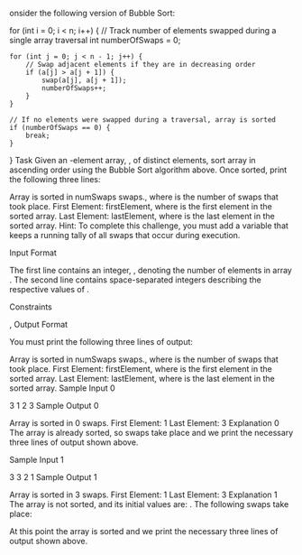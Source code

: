 onsider the following version of Bubble Sort:

for (int i = 0; i < n; i++) {
    // Track number of elements swapped during a single array traversal
    int numberOfSwaps = 0;
    
    for (int j = 0; j < n - 1; j++) {
        // Swap adjacent elements if they are in decreasing order
        if (a[j] > a[j + 1]) {
            swap(a[j], a[j + 1]);
            numberOfSwaps++;
        }
    }
    
    // If no elements were swapped during a traversal, array is sorted
    if (numberOfSwaps == 0) {
        break;
    }
}
Task 
Given an -element array, , of distinct elements, sort array  in ascending order using the Bubble Sort algorithm above. Once sorted, print the following three lines:

Array is sorted in numSwaps swaps., where  is the number of swaps that took place.
First Element: firstElement, where  is the first element in the sorted array.
Last Element: lastElement, where  is the last element in the sorted array.
Hint: To complete this challenge, you must add a variable that keeps a running tally of all swaps that occur during execution.

Input Format

The first line contains an integer, , denoting the number of elements in array . 
The second line contains  space-separated integers describing the respective values of .

Constraints

, 
Output Format

You must print the following three lines of output:

Array is sorted in numSwaps swaps., where  is the number of swaps that took place.
First Element: firstElement, where  is the first element in the sorted array.
Last Element: lastElement, where  is the last element in the sorted array.
Sample Input 0

3
1 2 3
Sample Output 0

Array is sorted in 0 swaps.
First Element: 1
Last Element: 3
Explanation 0 
The array is already sorted, so  swaps take place and we print the necessary three lines of output shown above.

Sample Input 1

3
3 2 1
Sample Output 1

Array is sorted in 3 swaps.
First Element: 1
Last Element: 3
Explanation 1 
The array is not sorted, and its initial values are: . The following  swaps take place:

At this point the array is sorted and we print the necessary three lines of output shown above.